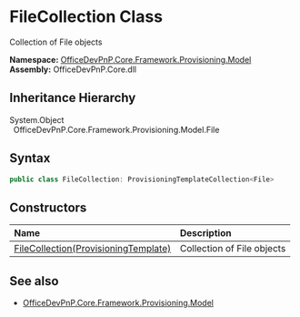 # FileCollection Class
 Collection of File objects   

**Namespace:** [OfficeDevPnP.Core.Framework.Provisioning.Model](OfficeDevPnP.Core.Framework.Provisioning.Model.md)  
**Assembly:** OfficeDevPnP.Core.dll  
## Inheritance Hierarchy
System.Object  
&ensp;OfficeDevPnP.Core.Framework.Provisioning.Model.File  
## Syntax
```C#
public class FileCollection: ProvisioningTemplateCollection<File>
```
## Constructors
|**Name**|**Description**|
|:-----|:-----|
| [FileCollection(ProvisioningTemplate)](OfficeDevPnP.Core.Framework.Provisioning.Model.FileCollection.ctor1.md) |  Collection of File objects 
## See also
- [OfficeDevPnP.Core.Framework.Provisioning.Model](OfficeDevPnP.Core.Framework.Provisioning.Model.md)
